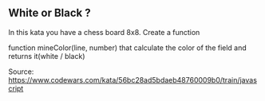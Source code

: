 ## White or Black ?

In this kata you have a chess board 8x8. Create a function

function mineColor(line, number)
that calculate the color of the field and returns it(white / black)

Source: https://www.codewars.com/kata/56bc28ad5bdaeb48760009b0/train/javascript
